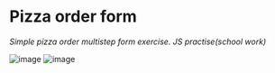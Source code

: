 Pizza order form
===

*Simple pizza order multistep form exercise. JS practise(school work)*

![image](https://user-images.githubusercontent.com/55087458/85220954-5636ae80-b3b8-11ea-9f13-d5331b3618b2.png)
![image](https://user-images.githubusercontent.com/55087458/85220967-8bdb9780-b3b8-11ea-9e53-bdbab4deb87d.png)
